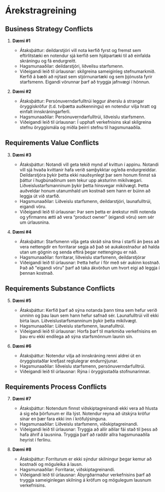 # Árekstragreining

## Business Strategy Conflicts
1. **Dæmi #1**  
   - Átaksþáttur: deildarstjóri vill nota kerfið fyrst og fremst sem eftirlitstæki en notendur sjá kerfið sem hjálpartæki til að einfalda skráningu og fá endurgreitt.
   - Hagsmunaaðilar: deildarstjóri, liðveilsu starfsmenn.
   - Viðeigandi leið til úrlausnar: skilgreina sameiginleg stefnumarkmið. Kerfið á bæði að nýtast sem stjórnunartæki og sem þjónusta fyrir starfsmenn. Eigandi vörunnar þarf að tryggja jafnvægi í hönnun.

2. **Dæmi #2**  
   - Átaksþáttur: Persónuverndarfulltrúi leggur áherslu á strangar öryggiskröfur (t.d. tvíþætta auðkenningu) en notendur vilja hratt og einfalt innskráningarferli.
   - Hagsmunaaðilar: Persónuverndarfulltrúi, liðveislu starfsmenn.
   - Viðeigandi leið til úrlausnar: Í upphafi verkefnisins skal skilgreina stefnu öryggismála og miðla þeirri stefnu til hagsmunaaðila.

## Requirements Value Conflicts
3. **Dæmi #3**  
   - Átaksþáttur: Notandi vill geta tekið mynd af kvittun í appinu. Notandi vill sjá hvaða kvittanir hafa verið samþykktar og/eða endurgreiddar. Deildarstjóra þykir þetta ekki nauðsynlegt þar sem honum finnst sá þáttur í hugbúnaðinum sem tekur upp aksturinn mikilvægari. Liðveislustarfsmanninum þykir þetta hinsvegar mikilvægt. Þetta auðveldar honum utanumhald um kostnað sem hann er búinn að leggja út við starfið.
   - Hagsmunaaðilar: Liðveislu starfsmenn, deildarstjóri, launafulltrúi, eigandi vöru.
   - Viðeigandi leið til úrlausnar: Þar sem þetta er árekstur milli notenda og yfirmanns ætti að vera “product owner” (eigandi vöru) sem sér um úrlausnina.

4. **Dæmi #4**  
   - Átaksþáttur: Starfsmenn vilja geta skráð sína tíma í starfii án þess að vera nettengdir en forritarar segja að það sé aukakostnaður að halda utan um gögnin og senda eftirá þegar nettengingu er náð.
   - Hagsmunaaðilar: forritarar, liðveislu starfsmenn, deildarstjórar
   - Viðeigandi leið til úrlausnar: Þetta hefur í för með sér aukinn kostnað. Það að "eigandi vöru" þarf að taka ákvörðun um hvort eigi að leggja í þennan kostnað.

## Requirements Substance Conflicts
5. **Dæmi #5**  
   - Átaksþáttur: Kerfið þarf að sýna notanda þann tíma sem hefur verið unninn og þau laun sem hann hefur safnað sér. Launafulltrúi vill ekki birta laun.  Liðveislustarfsmanninum þykir þetta mikilvægt. 
   - Hagsmunaaðilar: Liðveislu starfsmenn, launafulltrúi.
   - Viðeigandi leið til úrlausnar: Horfa þarf til markmiða verkefnisins en þau eru ekki endilega að sýna starfsmönnum launin sín.

6. **Dæmi #6**  
   - Átaksþáttur: Notendur vilja að innskráning renni aldrei út en öryggisstaðlar krefjast reglulegrar endurnýjunar.
   - Hagsmunaaðilar: liðveislu starfsmenn, persónuverndarfulltrúi.
   - Viðeigandi leið til úrlausnar: Rýna í öryggisstaðla stofnunarinnar.

## Requirements Process Conflicts
7. **Dæmi #7**  
   - Átaksþáttur: Notendum finnst viðskiptagreinandi ekki vera að hlusta á sig eða þörfunum er illa lýst. Notendur reyna að útskýra kröfur sínar en þær fara ekki inn í kröfulýsinguna. 
   - Hagsmunaaðilar: Liðveislu starfsmenn, viðskiptagreinandi.
   - Viðeigandi leið til úrlausnar: Tryggja að allir aðilar fái stað til þess að hafa áhrif á lausnina. Tryggja þarf að raddir allra hagsmunaaðila heyrist í ferlinu.


8. **Dæmi #8**  
   - Átaksþáttur: Forriturum er ekki sýndur skilningur þegar kemur að kostnaði og möguleika á lausn. 
   - Hagsmunaaðilar: Forritarar, viðskiptagreinandi.
   - Viðeigandi leið til úrlausnar: Ábyrgðarmaður verkefnisins þarf að tryggja sameiginlegan skilning á kröfum og mögulegum lausnum verkefnisins.
